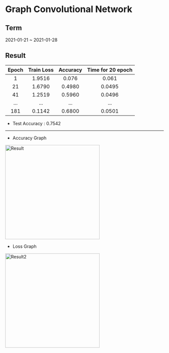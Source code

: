 # Graph Convolutional Network  
## Term  
2021-01-21 ~ 2021-01-28  
## Result  
| Epoch | Train Loss | Accuracy | Time for 20 epoch |  
|:---:|:---:|:---:|:---:|  
| 1 | 1.9516 | 0.076 | 0.061 |  
| 21 | 1.6790 | 0.4980 | 0.0495 |  
| 41 | 1.2519 | 0.5960 | 0.0496 |  
| ... | ... | ... | ... |  
| 181 | 0.1142 | 0.6800 | 0.0501 |  
* Test Accuracy : 0.7542   
---  
* Accuracy Graph  
<img width="300" alt="Result" src="https://user-images.githubusercontent.com/55014424/106149437-9e734600-61bd-11eb-9d59-5b853e72fdde.png">  

* Loss Graph  
<img width="300" alt="Result2" src="https://user-images.githubusercontent.com/55014424/106149565-c367b900-61bd-11eb-9a9d-bbabe3e6f5bf.png">  
